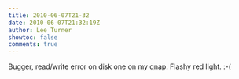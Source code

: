 ```yaml
---
title: 2010-06-07T21-32
date: 2010-06-07T21:32:19Z
author: Lee Turner
showtoc: false
comments: true
---
```


Bugger, read/write error on disk one on my qnap. Flashy red light. :-(

